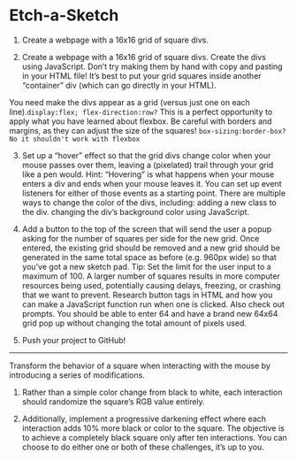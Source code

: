 # Etch-a-Sketch
1. Create a webpage with a 16x16 grid of square divs.

2. Create a webpage with a 16x16 grid of square divs.
Create the divs using JavaScript. Don’t try making them by hand with copy and pasting in your HTML file!
It’s best to put your grid squares inside another “container” div (which can go directly in your HTML).

You need make the divs appear as a grid (versus just one on each line).`display:flex; flex-direction:row?` 
This is a perfect opportunity to apply what you have learned about flexbox.
Be careful with borders and margins, as they can adjust the size of the squares! `box-sizing:border-box? No it shouldn't work with flexbox`


3. Set up a “hover” effect so that the grid divs change color when your mouse passes over them, leaving a (pixelated) trail through your grid like a pen would.
Hint: “Hovering” is what happens when your mouse enters a div and ends when your mouse leaves it. You can set up event listeners for either of those events as a starting point.
There are multiple ways to change the color of the divs, including:
adding a new class to the div.
changing the div’s background color using JavaScript.

4. Add a button to the top of the screen that will send the user a popup asking for the number of squares per side for the new grid. Once entered, the existing grid should be removed and a new grid should be generated in the same total space as before (e.g. 960px wide) so that you’ve got a new sketch pad. Tip: Set the limit for the user input to a maximum of 100. A larger number of squares results in more computer resources being used, potentially causing delays, freezing, or crashing that we want to prevent.
Research button tags in HTML and how you can make a JavaScript function run when one is clicked.
Also check out prompts.
You should be able to enter 64 and have a brand new 64x64 grid pop up without changing the total amount of pixels used.

5. Push your project to GitHub!

--------
Transform the behavior of a square when interacting with the mouse by introducing a series of modifications.

1. Rather than a simple color change from black to white, each interaction should randomize the square’s RGB value entirely.

2. Additionally, implement a progressive darkening effect where each interaction adds 10% more black or color to the square. The objective is to achieve a completely black square only after ten interactions.
You can choose to do either one or both of these challenges, it’s up to you.